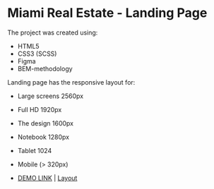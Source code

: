 # Miami Real Estate - Landing Page

The project was created using:

- HTML5
- CSS3 (SCSS)
- Figma
- BEM-methodology

Landing page has the responsive layout for:

- Large screens 2560px
- Full HD 1920px
- The design 1600px
- Notebook 1280px
- Tablet 1024
- Mobile (> 320px)

- [DEMO LINK](https://1nsider21.github.io/Landing_Page_Miami/) |  [Layout](https://www.figma.com/file/nHz8bflIwJaWP3P99vKTH5/miami_home_new?node-id=0%3A2)
